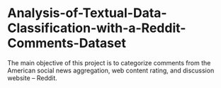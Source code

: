 # Analysis-of-Textual-Data-Classification-with-a-Reddit-Comments-Dataset
The main objective of this project is to categorize comments from the American social news aggregation, web content rating, and discussion website – Reddit.
